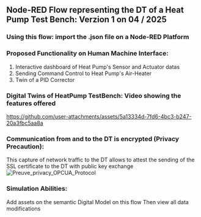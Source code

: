 ## Node-RED Flow representing the DT of a Heat Pump Test Bench: Verzion 1 on 04 / 2025

### Using this flow: import the .json file on a Node-RED Platform

### Proposed Functionality on Human Machine Interface:

 1) Interactive dashboard of Heat Pump's Sensor and Actuator datas
 2) Sending Command Control to Heat Pump's Air-Heater
 3) Twin of a PID Corrector
    
### Digital Twins of HeatPump TestBench: Video showing the features offered
https://github.com/user-attachments/assets/5a13334d-7fd6-4bc3-b247-20a3fbc5aa8a

### Communication from and to the DT is encrypted (Privacy Precaution):
This capture of network traffic to the DT allows to attest the sending of the SSL certificate to the DT with public key exchange
![Preuve_privacy_OPCUA_Protocol](https://github.com/user-attachments/assets/5b9c5343-b19e-43fd-ac80-b447ed3d29aa)


### Simulation Abilities: 
Add assets on the semantic Digital Model on this flow Then view all data modifications



